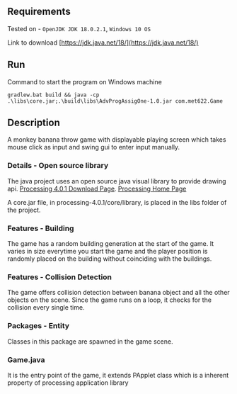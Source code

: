 ## Requirements

Tested on - `OpenJDK JDK 18.0.2.1`, `Windows 10 OS`

Link to download [https://jdk.java.net/18/](https://jdk.java.net/18/)

## Run

Command to start the program on Windows machine
```
gradlew.bat build && java -cp .\libs\core.jar;.\build\libs\AdvProgAssigOne-1.0.jar com.met622.Game
```

## Description
A monkey banana throw game with displayable playing screen which takes mouse click as input and swing gui to enter input 
manually.

### Details - Open source library

The java project uses an open source java visual library to provide drawing api. [Processing 4.0.1 Download Page](https://github.com/processing/processing4/releases/tag/processing-1286-4.0.1). [Processing Home Page](https://processing.org/)

A core.jar file, in processing-4.0.1/core/library, is placed in the libs folder of the project.

### Features - Building

The game has a random building generation at the start of the game. It varies in size everytime you start the game and 
the player position is randomly placed on the building without coinciding with the buildings.

### Features - Collision Detection

The game offers collision detection between banana object and all the other objects on the scene. Since the game runs on 
a loop, it checks for the collision every single time.

### Packages - Entity

Classes in this package are spawned in the game scene.

### Game.java

It is the entry point of the game, it extends PApplet class which is a inherent property of processing application library 
